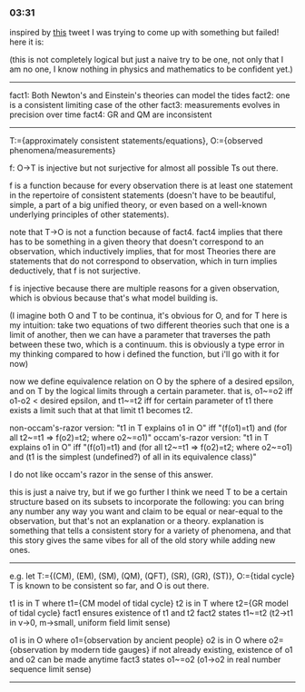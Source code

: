 ### 03:31
inspired by [this](https://x.com/IsomorphicPhi/status/1746893213707763918?s=20) tweet I was trying to come up with something but failed! here it is:


(this is not completely logical but just a naive try to be one, not only that I am no one, I know nothing in physics and mathematics to be confident yet.)
___
fact1: Both Newton's and Einstein's theories can model the tides
fact2: one is a consistent limiting case of the other
fact3: measurements evolves in precision over time
fact4: GR and QM are inconsistent
___
T:={approximately consistent statements/equations}, O:={observed phenomena/measurements}

f: O->T is injective but not surjective for almost all possible Ts out there.

f is a function because for every observation there is at least one statement in the repertoire of consistent statements (doesn't have to be beautiful, simple, a part of a big unified theory, or even based on a well-known underlying principles of other statements). 

note that T->O is not a function because of fact4.
fact4 implies that there has to be something in a given theory that doesn't correspond to an observation, which inductively implies, that for most Theories there are statements that do not correspond to observation, which in turn implies deductively, that f is not surjective.

f is injective because there are multiple reasons for a given observation, which is obvious because that's what model building is.

(I imagine both O and T to be continua, it's obvious for O, and for T here is my intuition: take two equations of two different theories such that one is a limit of another, then we can have a parameter that traverses the path between these two, which is a continuum. this is obviously a type error in my thinking compared to how i defined the function, but i'll go with it for now)

now we define equivalence relation on O by the sphere of a desired epsilon, and on T by the logical limits through a certain parameter. that is, o1~=o2 iff o1-o2 < desired epsilon, and t1~=t2 iff for certain parameter of t1 there exists a limit such that at that limit t1 becomes t2.

non-occam's-razor version: "t1 in T explains o1 in O" iff "(f(o1)=t1) and (for all t2~=t1 => f(o2)=t2; where o2~=o1)" 
occam's-razor version: "t1 in T explains o1 in O" iff "(f(o1)=t1) and (for all t2~=t1 => f(o2)=t2; where o2~=o1) and (t1 is the simplest (undefined?) of all in its equivalence class)"

I do not like occam's razor in the sense of this answer.

this is just a naive try, but if we go further I think we need T to be a certain structure based on its subsets to incorporate the following: you can bring any number any way you want and claim to be equal or near-equal to the observation, but that's not an explanation or a theory. explanation is something that tells a consistent story for a variety of phenomena, and that this story gives the same vibes for all of the old story while adding new ones.
___
e.g. let T:={(CM), (EM), (SM), (QM), (QFT), (SR), (GR), (ST)}, O:={tidal cycle}
T is known to be consistent so far, and O is out there.

t1 is in T where t1={CM model of tidal cycle}
t2 is in T where t2={GR model of tidal cycle}
fact1 ensures existence of t1 and t2
fact2 states t1~=t2 (t2->t1 in v->0, m->small, uniform field limit sense)

o1 is in O where o1={observation by ancient people}
o2 is in O where o2={observation by modern tide gauges} 
if not already existing, existence of o1 and o2 can be made anytime
fact3 states o1~=o2 (o1->o2 in real number sequence limit sense)
___

